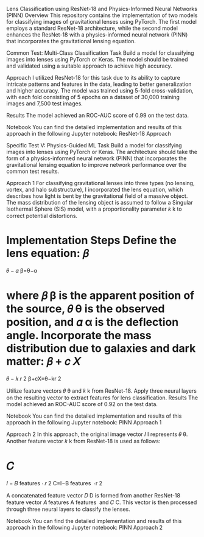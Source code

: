 Lens Classification using ResNet-18 and Physics-Informed Neural Networks (PINN)
Overview
This repository contains the implementation of two models for classifying images of gravitational lenses using PyTorch. The first model employs a standard ResNet-18 architecture, while the second model enhances the ResNet-18 with a physics-informed neural network (PINN) that incorporates the gravitational lensing equation.

Common Test: Multi-Class Classification
Task
Build a model for classifying images into lenses using PyTorch or Keras. The model should be trained and validated using a suitable approach to achieve high accuracy.

Approach
I utilized ResNet-18 for this task due to its ability to capture intricate patterns and features in the data, leading to better generalization and higher accuracy. The model was trained using 5-fold cross-validation, with each fold consisting of 5 epochs on a dataset of 30,000 training images and 7,500 test images.

Results
The model achieved an ROC-AUC score of 0.99 on the test data.

Notebook
You can find the detailed implementation and results of this approach in the following Jupyter notebook: ResNet-18 Approach

Specific Test V: Physics-Guided ML
Task
Build a model for classifying images into lenses using PyTorch or Keras. The architecture should take the form of a physics-informed neural network (PINN) that incorporates the gravitational lensing equation to improve network performance over the common test results.

Approach 1
For classifying gravitational lenses into three types (no lensing, vortex, and halo substructure), I incorporated the lens equation, which describes how light is bent by the gravitational field of a massive object. The mass distribution of the lensing object is assumed to follow a Singular Isothermal Sphere (SIS) model, with a proportionality parameter 
𝑘
k to correct potential distortions.

Implementation Steps
Define the lens equation:
𝛽
=
𝜃
−
𝛼
β=θ−α

where 
𝛽
β is the apparent position of the source, 
𝜃
θ is the observed position, and 
𝛼
α is the deflection angle.
Incorporate the mass distribution due to galaxies and dark matter:
𝛽
+
𝑐
𝑋
=
𝜃
−
𝑘
𝑟
2
β+cX=θ−kr 
2
 
Utilize feature vectors 
𝜃
θ and 
𝑘
k from ResNet-18.
Apply three neural layers on the resulting vector to extract features for lens classification.
Results
The model achieved an ROC-AUC score of 0.92 on the test data.

Notebook
You can find the detailed implementation and results of this approach in the following Jupyter notebook: PINN Approach 1

Approach 2
In this approach, the original image vector 
𝐼
I represents 
𝜃
θ. Another feature vector 
𝑘
k from ResNet-18 is used as follows:

𝐶
=
𝐼
−
𝐵
features
⋅
𝑟
2
C=I−B 
features
​
 ⋅r 
2
 
A concatenated feature vector 
𝐷
D is formed from another ResNet-18 feature vector 
𝐴
features
A 
features
​
  and 
𝐶
C. This vector is then processed through three neural layers to classify the lenses.

Notebook
You can find the detailed implementation and results of this approach in the following Jupyter notebook: PINN Approach 2
